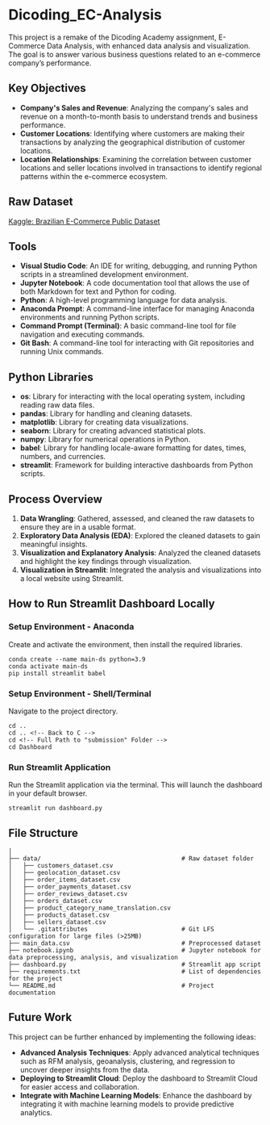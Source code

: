 # Dicoding_EC-Analysis
This project is a remake of the Dicoding Academy assignment, E-Commerce Data Analysis, with enhanced data analysis and visualization. The goal is to answer various business questions related to an e-commerce company’s performance.

## Key Objectives
- **Company's Sales and Revenue**: Analyzing the company's sales and revenue on a month-to-month basis to understand trends and business performance.
- **Customer Locations**: Identifying where customers are making their transactions by analyzing the geographical distribution of customer locations.
- **Location Relationships**: Examining the correlation between customer locations and seller locations involved in transactions to identify regional patterns within the e-commerce ecosystem.

## Raw Dataset
[Kaggle: Brazilian E-Commerce Public Dataset](https://www.kaggle.com/datasets/olistbr/brazilian-ecommerce)

## Tools
- **Visual Studio Code**: An IDE for writing, debugging, and running Python scripts in a streamlined development environment.
- **Jupyter Notebook**: A code documentation tool that allows the use of both Markdown for text and Python for coding.
- **Python**: A high-level programming language for data analysis.
- **Anaconda Prompt**: A command-line interface for managing Anaconda environments and running Python scripts.
- **Command Prompt (Terminal)**: A basic command-line tool for file navigation and executing commands.
- **Git Bash**: A command-line tool for interacting with Git repositories and running Unix commands.

## Python Libraries
- **os**: Library for interacting with the local operating system, including reading raw data files.
- **pandas**: Library for handling and cleaning datasets.
- **matplotlib**: Library for creating data visualizations.
- **seaborn**: Library for creating advanced statistical plots.
- **numpy**: Library for numerical operations in Python.
- **babel**: Library for handling locale-aware formatting for dates, times, numbers, and currencies.
- **streamlit**: Framework for building interactive dashboards from Python scripts.

## Process Overview
1. **Data Wrangling**: Gathered, assessed, and cleaned the raw datasets to ensure they are in a usable format.
2. **Exploratory Data Analysis (EDA)**: Explored the cleaned datasets to gain meaningful insights.
3. **Visualization and Explanatory Analysis**: Analyzed the cleaned datasets and highlight the key findings through visualization.
4. **Visualization in Streamlit**: Integrated the analysis and visualizations into a local website using Streamlit.

## How to Run Streamlit Dashboard Locally
### Setup Environment - Anaconda
Create and activate the environment, then install the required libraries.

```
conda create --name main-ds python=3.9
conda activate main-ds
pip install streamlit babel
```
### Setup Environment - Shell/Terminal
Navigate to the project directory.
```
cd ..
cd .. <!-- Back to C -->
cd <!-- Full Path to "submission" Folder -->
cd Dashboard
```
### Run Streamlit Application
Run the Streamlit application via the terminal. This will launch the dashboard in your default browser.
```
streamlit run dashboard.py
```

## File Structure
```
│  
├── data/                                       # Raw dataset folder  
│   ├── customers_dataset.csv
│   ├── geolocation_dataset.csv
│   ├── order_items_dataset.csv
│   ├── order_payments_dataset.csv
│   ├── order_reviews_dataset.csv
│   ├── orders_dataset.csv
│   ├── product_category_name_translation.csv
│   ├── products_dataset.csv
│   ├── sellers_dataset.csv
│   └── .gitattributes                          # Git LFS configuration for large files (>25MB)
├── main_data.csv                               # Preprocessed dataset
├── notebook.ipynb                              # Jupyter notebook for data preprocessing, analysis, and visualization
├── dashboard.py                                # Streamlit app script
├── requirements.txt                            # List of dependencies for the project
└── README.md                                   # Project documentation
```

## Future Work
This project can be further enhanced by implementing the following ideas:
- **Advanced Analysis Techniques**: Apply advanced analytical techniques such as RFM analysis, geoanalysis, clustering, and regression to uncover deeper insights from the data.
- **Deploying to Streamlit Cloud**: Deploy the dashboard to Streamlit Cloud for easier access and collaboration.
- **Integrate with Machine Learning Models**: Enhance the dashboard by integrating it with machine learning models to provide predictive analytics.
